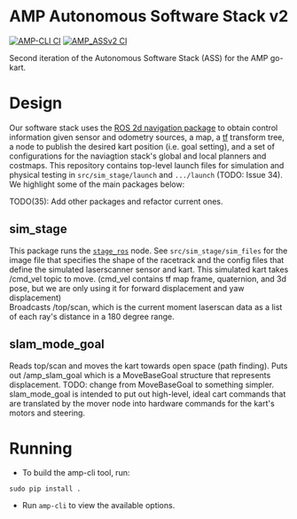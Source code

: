 # AMP Autonomous Software Stack v2
[![AMP-CLI CI](https://github.com/Autonomous-Motorsports-Purdue/AMP_ASSv2/actions/workflows/cli.yml/badge.svg)](https://github.com/Autonomous-Motorsports-Purdue/AMP_ASSv2/actions/workflows/cli.yml)     [![AMP_ASSv2 CI](https://github.com/Autonomous-Motorsports-Purdue/AMP_ASSv2/actions/workflows/ci.yml/badge.svg)](https://github.com/Autonomous-Motorsports-Purdue/AMP_ASSv2/actions/workflows/ci.yml)

Second iteration of the Autonomous Software Stack (ASS) for the AMP go-kart.

# Design
Our software stack uses the [ROS 2d navigation package](http://wiki.ros.org/navigation) to obtain control information given sensor and odometry sources, a map, a [tf](http://wiki.ros.org/tf) transform tree, a node to publish the desired kart position (i.e. goal setting), and a set of configurations for the naviagtion stack's global and local planners and costmaps.
This repository contains top-level launch files for simulation and physical testing in `src/sim_stage/launch` and `.../launch` (TODO: Issue 34). We highlight some of the main packages below:

TODO(35): Add other packages and refactor current ones.

## sim_stage
This package runs the [`stage_ros`](http://wiki.ros.org/stage_ros) node. See `src/sim_stage/sim_files` for the image file that specifies the shape of the racetrack and the config files that define the simulated laserscanner sensor and kart.
This simulated kart takes /cmd\_vel topic to move. (cmd\_vel contains tf map frame, quaternion, and 3d pose, but we are only using it for forward displacement and yaw displacement)   
Broadcasts /top/scan, which is the current moment laserscan data as a list of each ray's distance in a 180 degree range. 

## slam_mode_goal
Reads top/scan and moves the kart towards open space (path finding). Puts out /amp\_slam\_goal which is a MoveBaseGoal structure that represents displacement. TODO: change from MoveBaseGoal to something simpler.
slam\_mode\_goal is intended to put out high-level, ideal cart commands that are translated by the mover node into hardware commands for the kart's motors and steering.

# Running 
* To build the amp-cli tool, run:
```
sudo pip install .
```

* Run `amp-cli` to view the available options.

